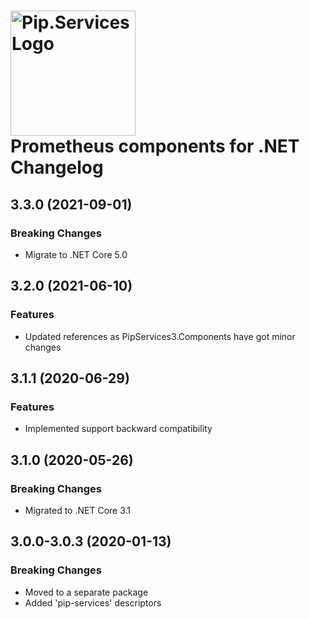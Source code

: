 # <img src="https://uploads-ssl.webflow.com/5ea5d3315186cf5ec60c3ee4/5edf1c94ce4c859f2b188094_logo.svg" alt="Pip.Services Logo" width="200"> <br/> Prometheus components for .NET Changelog

## <a name="3.3.0"></a> 3.3.0 (2021-09-01)

### Breaking Changes
* Migrate to .NET Core 5.0

## <a name="3.2.0"></a> 3.2.0 (2021-06-10) 

### Features
* Updated references as PipServices3.Components have got minor changes

## <a name="3.1.1"></a> 3.1.1 (2020-06-29)

### Features
* Implemented support backward compatibility

## <a name="3.1.0"></a> 3.1.0 (2020-05-26)

### Breaking Changes
* Migrated to .NET Core 3.1

## <a name="3.0.0-3.0.3"></a> 3.0.0-3.0.3 (2020-01-13)

### Breaking Changes
* Moved to a separate package
* Added 'pip-services' descriptors

